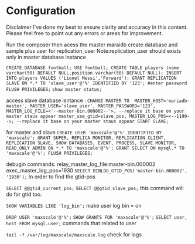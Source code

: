 # Configuration

Disclaimer 
I've done my best to ensure clarity and accuracy in this content. Please feel free to point out any errors or areas for improvement.

Run the composer then acess the master maraidb create database and sample plus user for replication_user
Note:replication_user should exists only in master database instance 

`CREATE DATABASE football;
 USE football;
 CREATE TABLE players (name varchar(50) DEFAULT NULL,position varchar(50) DEFAULT NULL);
 INSERT INTO players VALUES ('Lionel Messi','Forward');
 GRANT REPLICATION SLAVE ON *.* TO 'slave_user'@'%' IDENTIFIED BY '123'; #enter password
 FLUSH PRIVILEGES;`
 `show master status;`

access slave database isntance :
 `CHANGE MASTER TO 
   MASTER_HOST='mariadb-master',
   MASTER_USER='slave_user',
   MASTER_PASSWORD='123',
   MASTER_LOG_FILE=<'--master-bin.000002--'>, --replace it base on your master staus appear
   master_use_gtid=slave_pos,
   MASTER_LOG_POS=<--1199-->; --replace it base on your master staus appear
START SLAVE;`


for  master and slave
`CREATE USER 'maxscale'@'%' IDENTIFIED BY 'maxscale';
GRANT SUPER, REPLICA MONITOR, REPLICATION CLIENT, REPLICATION SLAVE, SHOW DATABASES, EVENT, PROCESS, SLAVE MONITOR, READ_ONLY ADMIN ON *.* TO 'maxscale'@'%';
GRANT SELECT ON mysql.* TO 'maxscale'@'%';
FLUSH PRIVILEGES;`


debugin commands:
relay_master_log_file:master-bin.000002
exec_master_log_pos=1930
`SELECT BINLOG_GTID_POS('master-bin.000002', '1930');`
In order to find the  gtid-pos

`SELECT @@gtid_current_pos;`
`SELECT @@gtid_slave_pos;`
this command will do for gtid too.

`SHOW VARIABLES LIKE 'log_bin';`
make user log bin = on

`DROP USER 'maxscale'@'%';`
`SHOW GRANTS FOR 'maxscale'@'%';`
`SELECT user, host FROM mysql.user;`
commands that related to user

`tail -f /var/log/maxscale/maxscale.log`
check for logs





